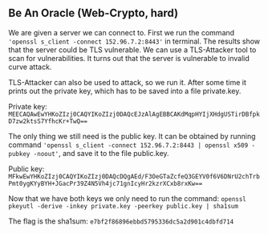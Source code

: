 ## Be An Oracle (Web-Crypto, hard)

We are given a server we can connect to. 
First we run the command `'openssl s_client -connect 152.96.7.2:8443'` in terminal. The results show that the server could be TLS vulnerable.  We can use a TLS-Attacker tool to scan for vulnerabilities. It turns out that the server is vulnerable to invalid curve attack.

TLS-Attacker can also be used to attack, so we run it. After some time it prints out the private key, which has to be saved into a file private.key. 

Private key: `MEECAQAwEwYHKoZIzj0CAQYIKoZIzj0DAQcEJzAlAgEBBCAKdMqpHYIjXHdgUSTirDBfpkD7zw2ktsS7YfhcKr+TwQ==`

The only thing we still need is the public key. It can be obtained by running command `'openssl s_client -connect 152.96.7.2:8443 | openssl x509 -pubkey -noout'`, and save it to the file public.key. 

Public key:
`MFkwEwYHKoZIzj0CAQYIKoZIzj0DAQcDQgAEd/F3OeGTaZcfeQ3GEYV0f6V6DNrU2chTrbPmt0ygKYyBYH+JGacPr39Z4N5Vh4jc71gnIcyHr2kzrXCxb8rxKw==`

Now that we have both keys we only need to run the command:
`openssl pkeyutl -derive -inkey private.key -peerkey public.key | sha1sum`

The flag is the sha1sum: `e7bf2f86896ebbd5795336dc5a2d901c4dbfd714`

